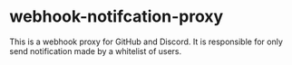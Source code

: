 # webhook-notifcation-proxy
This is a webhook proxy for GitHub and Discord. It is responsible for only send notification made by a whitelist of users. 


